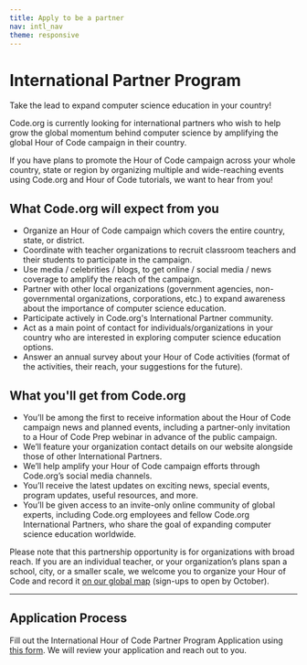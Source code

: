 ```yaml
---
title: Apply to be a partner
nav: intl_nav
theme: responsive
---
```


# International Partner Program

Take the lead to expand computer science education in your country!

Code.org is currently looking for international partners who wish to help grow the global momentum behind computer science by amplifying the global Hour of Code campaign in their country.

If you have plans to promote the Hour of Code campaign across your whole country, state or region by organizing multiple and wide-reaching events using Code.org and Hour of Code tutorials, we want to hear from you!


## What Code.org will expect from you

- Organize an Hour of Code campaign which covers the entire country, state, or district.
- Coordinate with teacher organizations to recruit classroom teachers and their students to participate in the campaign.
- Use media / celebrities / blogs, to get online / social media / news coverage to amplify the reach of the campaign.
- Partner with other local organizations (government agencies, non-governmental organizations, corporations, etc.) to expand awareness about the importance of computer science education.
- Participate actively in Code.org's International Partner community.
- Act as a main point of contact for individuals/organizations in your country who are interested in exploring computer science education options.
- Answer an annual survey about your Hour of Code activities (format of the activities, their reach, your suggestions for the future).



## What you'll get from Code.org

- You’ll be among the first to receive information about the Hour of Code campaign news and planned events, including a partner-only invitation to a Hour of Code Prep webinar in advance of the public campaign.
- We’ll feature your organization contact details on our website alongside those of other International Partners.
- We’ll help amplify your Hour of Code campaign efforts through Code.org’s social media channels.
- You’ll receive the latest updates on exciting news, special events, program updates, useful resources, and more.
- You’ll be given access to an invite-only online community of global experts, including Code.org employees and fellow Code.org International Partners, who share the goal of expanding computer science education worldwide.

Please note that this partnership opportunity is for organizations with broad reach. If you are an individual teacher, or your organization’s plans span a school, city, or a smaller scale, we welcome you to organize your Hour of Code and record it [on our global map](https://hourofcode.com/) (sign-ups to open by October).

***

## Application Process

Fill out the International Hour of Code Partner Program Application using [this form](https://airtable.com/shrdCPHStO4aXuynV). We will review your application and reach out to you.
